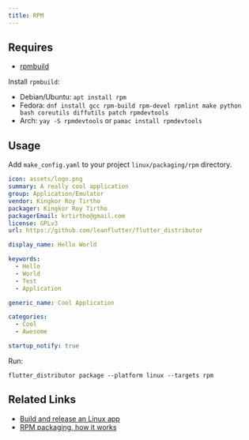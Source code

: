 ```yaml
---
title: RPM
---
```


## Requires

- [rpmbuild](https://rpm-packaging-guide.github.io/#prerequisites)

Install `rpmbuild`:

- Debian/Ubuntu: `apt install rpm`
- Fedora: `dnf install gcc rpm-build rpm-devel rpmlint make python bash coreutils diffutils patch rpmdevtools`
- Arch: `yay -S rpmdevtools` or `pamac install rpmdevtools`

## Usage

Add `make_config.yaml` to your project `linux/packaging/rpm` directory.

```yaml
icon: assets/logo.png
summary: A really cool application
group: Application/Emulator
vendor: Kingkor Roy Tirtho
packager: Kingkor Roy Tirtho
packagerEmail: krtirtho@gmail.com
license: GPLv3
url: https://github.com/leanflutter/flutter_distributor

display_name: Hello World

keywords:
  - Hello
  - World
  - Test
  - Application

generic_name: Cool Application

categories:
  - Cool
  - Awesome

startup_notify: true
```

Run:

```
flutter_distributor package --platform linux --targets rpm
```

## Related Links

- [Build and release an Linux app](https://docs.flutter.dev/deployment/linux)
- [RPM packaging, how it works](https://rpm-packaging-guide.github.io/)
